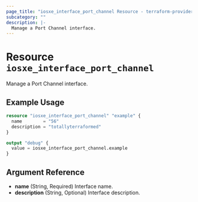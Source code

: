 ```yaml
---
page_title: "iosxe_interface_port_channel Resource - terraform-provider-iosxe"
subcategory: ""
description: |-
  Manage a Port Channel interface.
---
```


# Resource `iosxe_interface_port_channel`

Manage a Port Channel interface.

## Example Usage

```terraform
resource "iosxe_interface_port_channel" "example" {
  name        = "56"
  description = "totallyterraformed"
}

output "debug" {
  value = iosxe_interface_port_channel.example
}

```

## Argument Reference

- **name** (String, Required) Interface name.
- **description** (String, Optional) Interface description.


